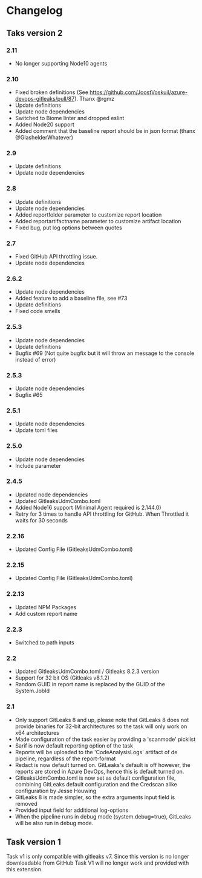 # Changelog

## Taks version 2

### 2.11
- No longer supporting Node10 agents

### 2.10
- Fixed broken definitions (See https://github.com/JoostVoskuil/azure-devops-gitleaks/pull/87). Thanx @rgmz
- Update definitions
- Update node dependencies
- Switched to Biome linter and dropped eslint
- Added Node20 support
- Added comment that the baseline report should be in json format (thanx @GlashelderWhatever)

### 2.9
- Update definitions
- Update node dependencies

### 2.8
- Update definitions
- Update node dependencies
- Added reportfolder parameter to customize report location
- Added reportartifactname parameter to customize artifact location
- Fixed bug, put log options between quotes

### 2.7
- Fixed GitHub API throttling issue.
- Update node dependencies

### 2.6.2
- Update node dependencies
- Added feature to add a baseline file, see #73
- Update definitions
- Fixed code smells

### 2.5.3
- Update node dependencies
- Update definitions
- Bugfix #69 (Not quite bugfix but it will throw an message to the console instead of error)

### 2.5.3
- Update node dependencies
- Bugfix #65

### 2.5.1

- Update node dependencies
- Update toml files

### 2.5.0

- Update node dependencies
- Include parameter

### 2.4.5

- Updated node dependencies
- Updated GitleaksUdmCombo.toml
- Added Node16 support (Minimal Agent required is 2.144.0)
- Retry for 3 times to handle API throttling for GitHub. When Throttled it waits for 30 seconds

### 2.2.16

- Updated Config File (GitleaksUdmCombo.toml)


### 2.2.15

- Updated Config File (GitleaksUdmCombo.toml)

### 2.2.13

- Updated NPM Packages
- Add custom report name

### 2.2.3

- Switched to path inputs

### 2.2

- Updated GitleaksUdmCombo.toml / Gitleaks 8.2.3 version
- Support for 32 bit OS (Gitleaks v8.1.2)
- Random GUID in report name is replaced by the GUID of the System.JobId

### 2.1

- Only support GitLeaks 8 and up, please note that GitLeaks 8 does not provide binaries for 32-bit architectures so the task will only work on x64 architectures
- Made configuration of the task easier by providing a 'scanmode' picklist
- Sarif is now default reporting option of the task
- Reports will be uploaded to the 'CodeAnalysisLogs' artifact of de pipeline, regardless of the report-format
- Redact is now default turned on. GitLeaks's default is off however, the reports are stored in Azure DevOps, hence this is default turned on.
- GitleaksUdmCombo.toml is now set as default configuration file, combining GitLeaks default configuration and the Credscan alike configuration by Jesse Houwing
- GitLeaks 8 is made simpler, so the extra arguments input field is removed
- Provided input field for additional log-options
- When the pipeline runs in debug mode (system.debug=true), GitLeaks will be also run in debug mode.

## Task version 1

Task v1 is only compatible with gitleaks v7. Since this version is no longer downloadable from GitHub Task V1 will no longer work and provided with this extension.